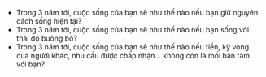 - Trong 3 năm tới, cuộc sống của bạn sẽ như thế nào nếu bạn giữ nguyên cách sống hiện tại?
- Trong 3 năm tới, cuộc sống của bạn sẽ như thế nào nếu bạn sống với thái độ buông bỏ?
- Trong 3 năm tới, cuộc sống của bạn sẽ như thế nào nếu tiền, kỳ vọng của người khác, nhu cầu được chấp nhận... không còn là mối bận tâm với bạn?
